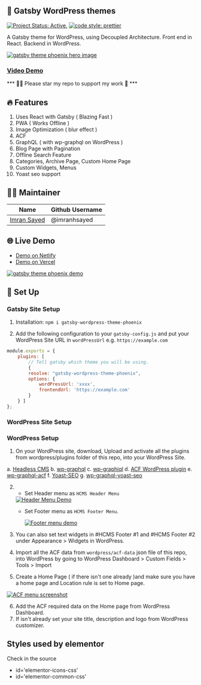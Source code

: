 ## 🎨 Gatsby WordPress themes
[![Project Status: Active.](https://www.repostatus.org/badges/latest/active.svg)](https://www.repostatus.org/#active) [![code style: prettier](https://img.shields.io/badge/code_style-prettier-ff69b4.svg?style=flat-square)](https://github.com/prettier/prettier)

A Gatsby theme for WordPress, using Decoupled Architecture.
Front end in React.
Backend in WordPress.

<a href="https://youtu.be/nYXL1KKjKrc" target="_blank">
<img src="https://codeytek.com/woo/wp-content/uploads/2020/06/Phoenix.jpg" alt="gatsby theme phoenix hero image" />
</a>

### [Video Demo](https://youtu.be/nYXL1KKjKrc)

*** 👨‍💻 Please star my repo to support my work 🙏 ***

## 🔥 Features
1. Uses React with Gatsby ( Blazing Fast )
2. PWA ( Works Offline )
3. Image Optimization ( blur effect )
4. ACF
5. GraphQL ( with wp-graphql on WordPress )
6. Blog Page with Pagination
7. Offline Search Feature
8. Categories, Archive Page, Custom Home Page
9. Custom Widgets, Menus
10. Yoast seo support


## 👨‍💻 Maintainer

| Name                                                   | Github Username |
|--------------------------------------------------------|-----------------|
| [Imran Sayed](mailto:codeytek.academy@gmail.com)       |  @imranhsayed   |



## 🌐 Live Demo

- [Demo on Netlify](https://gatsby-wordpress-theme-phoenix.netlify.app)
- [Demo on Vercel](https://gatsby-wordpress-themes.imranhsayed.now.sh/)

<a href="https://youtu.be/nYXL1KKjKrc" target="_blank">
<img src="https://codeytek.com/wp-content/uploads/2020/06/home-page-demo.png" alt="gatsby theme phoenix demo" />
</a>

## 🚀 Set Up

### Gatsby Site Setup

1. Installation: 
`npm i gatsby-wordpress-theme-phoenix`

2. Add the following configuration to your `gatsby-config.js` and put your WordPress Site URL in `wordPressUrl` e.g. `https://example.com`

```javascript
module.exports = {
	plugins: [
		// Tell gatsby which theme you will be using.
		{
		resolve: "gatsby-wordpress-theme-phoenix",
		options: {
			wordPressUrl: 'xxxx',
            frontendUrl: 'https://example.com'
		}
	} ]
};
``` 

### WordPress Site Setup

### WordPress Setup
1. On your WordPress site, download, Upload and activate all the plugins from wordpress/plugins folder of this repo, into your WordPress Site.

a. [Headless CMS](https://github.com/imranhsayed/gatsby-wordpress-themes/blob/master/wordpress/plugins/headless-cms.zip)
b. [wp-graphql](https://github.com/imranhsayed/gatsby-wordpress-themes/blob/master/wordpress/plugins/wp-graphql.zip)
c. [wp-graphiql](https://github.com/wp-graphql/wp-graphiql)
d. [ACF WordPress plugin](https://wordpress.org/plugins/advanced-custom-fields/)
e. [wp-graphql-acf](https://github.com/wp-graphql/wp-graphql-acf)
f. [Yoast-SEO](https://github.com/imranhsayed/gatsby-wordpress-themes/blob/master/wordpress/plugins/wordpress-seo.14.5.zip)
g. [wp-graphql-yoast-seo](https://github.com/imranhsayed/gatsby-wordpress-themes/blob/master/wordpress/plugins/wp-graphql-yoast-seo.zip)

2. 
   * Set Header menu as `HCMS Header Menu`
   
   <a href="https://youtu.be/nYXL1KKjKrc" target="_blank">
   <img src="https://codeytek.com/wp-content/uploads/2020/06/header-menu-demo.png" alt="Header Menu Demo" />
   </a>
   
   * Set Footer menu as `HCMS Footer Menu`.
   
      <a href="https://youtu.be/nYXL1KKjKrc" target="_blank">
      <img src="https://codeytek.com/wp-content/uploads/2020/06/footer-menu-demo.png" alt="Footer menu demo" />
      </a>
   
3. You can also set text widgets in #HCMS Footer #1 and #HCMS Footer #2 under Appearance  > Widgets in WordPress.
4. Import all the ACF data from `wordpress/acf-data` json file of this repo, into WordPress by going to WordPress Dashboard > Custom Fields > Tools > Import
5. Create a Home Page ( if there isn't one already )and make sure you have a home page and Location rule is set to Home page.


<a href="https://youtu.be/nYXL1KKjKrc" target="_blank">
<img src="https://codeytek.com/wp-content/uploads/2020/06/acf-home-screenshot.png" alt="ACF menu screenshot" />
</a>

6. Add the ACF required data on the Home page from WordPress Dashboard. 
7. If isn't already set your site title, description and logo from WordPress customizer.

## Styles used by elementor
Check in the source

* id='elementor-icons-css'
* id='elementor-common-css'

